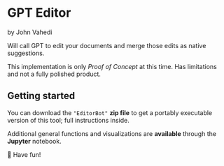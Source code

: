# GPT Editor
by John Vahedi

Will call GPT to edit your documents and merge those edits as native suggestions. 

This implementation is only _Proof of Concept_ at this time. Has limitations and not a fully polished product. 

## Getting started

You can download the `"EditorBot"` **zip file** to get a portably executable version of this tool; full instructions inside. 

Additional general functions and visualizations are **available** through the **Jupyter** notebook. 

🎉 Have fun!
